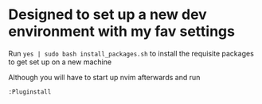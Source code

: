 # Designed to set up a new dev environment with my fav settings

Run `yes | sudo bash install_packages.sh` to install the requisite packages to get set up on a new machine


Although you will have to start up nvim afterwards and run 

`:Pluginstall`

